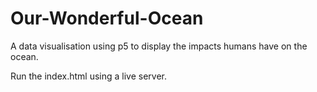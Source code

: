 # Our-Wonderful-Ocean
A data visualisation using p5 to display the impacts humans have on the ocean. 

Run the index.html using a live server.
